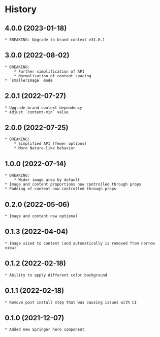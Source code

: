 # History

## 4.0.0 (2023-01-18)
    * BREAKING: Upgrade to brand-context v31.0.1

## 3.0.0 (2022-08-02)
    * BREAKING:
        * Further simplification of API
        * Normalization of content spacing
    * `smallerImage` mode

## 2.0.1 (2022-07-27)
    * Upgrade brand context dependency
    * Adjust `content-min` value

## 2.0.0 (2022-07-25)
    * BREAKING:
        * Simplified API (fewer options)
        * More Nature-like behavior
## 1.0.0 (2022-07-14)
    * BREAKING:
        * Wider image area by default
    * Image and content proportions now controlled through props
    * Padding of content now controlled through props
## 0.2.0 (2022-05-06)
    * Image and content now optional
## 0.1.3 (2022-04-04)
    * Image sized to content (and automatically is removed from narrow view)
## 0.1.2 (2022-02-18)
    * Ability to apply different color background

## 0.1.1 (2022-02-18)
    * Remove post install step that was causing issues with CI

## 0.1.0 (2021-12-07)
    * Added new Springer hero component
